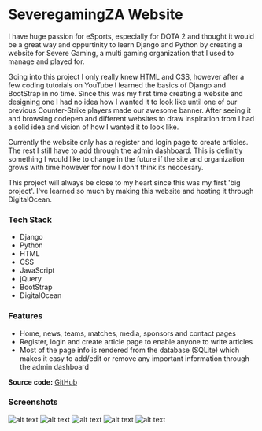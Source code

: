 # SeveregamingZA Website

I have huge passion for eSports, especially for DOTA 2 and thought it would be a great way and oppurtinity to learn Django and Python by creating a website for Severe Gaming, a multi gaming organization that I used to manage and played for. 

Going into this project I only really knew HTML and CSS, however after a few coding tutorials on YouTube I learned the basics of Django and BootStrap in no time. Since this was my first time creating a website and designing one I had no idea how I wanted it to look like until one of our previous Counter-Strike players made our awesome banner. After seeing it and browsing codepen and different websites to draw inspiration from I had a solid idea and vision of how I wanted it to look like.

Currently the website only has a register and login page to create articles. The rest I still have to add through the admin dashboard. This is definitly something I would like to change in the future if the site and organization grows with time however for now I don't think its neccesary.

This project will always be close to my heart since this was my first 'big project'. I've learned so much by making this website and hosting it through DigitalOcean. 

### Tech Stack 
- Django
- Python
- HTML
- CSS
- JavaScript
- jQuery
- BootStrap
- DigitalOcean

### Features
- Home, news, teams, matches, media, sponsors and contact pages
- Register, login and create article page to enable anyone to write articles
- Most of the page info is rendered from the database (SQLite) which makes it easy to add/edit or remove any important information through the admin dashboard

<b>Source code:</b> [GitHub](https://github.com/bitVivAZ/SeveregamingZA)

### Screenshots
![alt text][Welcome Page]
![alt text][Welcome Page Two] 
![alt text][Latest News Page]
![alt text][Article Page]
![alt text][Severe DOTA2]

[Welcome Page]:https://bitvivaz.com/personal/assets/webdev/severegamingza/images/home.png "Welcome Home Page"
[Welcome Page Two]:https://bitvivaz.com/personal/assets/webdev/severegamingza/images/home2.png "Welcome Home Page Two"
[Latest News Page]:https://bitvivaz.com/personal/assets/webdev/severegamingza/images/news.png "Latest News Page"
[Article Page]:https://bitvivaz.com/personal/assets/webdev/severegamingza/images/articledetail.png "Article Page"
[Severe DOTA2]:https://bitvivaz.com/personal/assets/webdev/severegamingza/images/dotateam.png "Severe DOTA 2"
